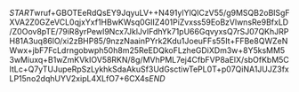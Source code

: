 $START$wruf+GBOTEeRdQsEY9JqyuLV++N491ylYlQlCzV55/g9MSQB2oBlSgFXVA2Z0GZeVCL0qjxYxf1HBwKWsq0GIIZ401PiZvxss59EoBzVlwnsRe9BfxLD/Z0Oov8pTE/79iR8yrPewI9Ncx7JklJvIFdhYk71pU66GqvyxsQ7rSJ07QKhJRPH81A3uq86lO/xi2zBHP85/9nzzNaainPYrk2Kdu1JoeuFFs55It+FFBe8QWZeNWwx+jbF7FcLdrngobwph50h8m25ReEDQkoFLzheGDiXDm3w+8Y5ksMM53wMiuxq+B1wZmKVkIOV58RKN/8g/MVhPML7ej4CfbFVP8aElX/sbOfKbM5CItLc+Q7yTUJupeRpSzLykhkSdaAkuSf3UdGsctiwTePL0T+p07QiNA1JUJZ3fxLP15no2dqhUYV2xipL4XLfO7+6CX4s$END$
